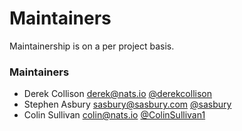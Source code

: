 # Maintainers

Maintainership is on a per project basis.

### Maintainers
  - Derek Collison <derek@nats.io> [@derekcollison](https://github.com/derekcollison)
  - Stephen Asbury <sasbury@sasbury.com> [@sasbury](https://github.com/sasbury)
  - Colin Sullivan <colin@nats.io> [@ColinSullivan1](https://github.com/ColinSullivan1)
